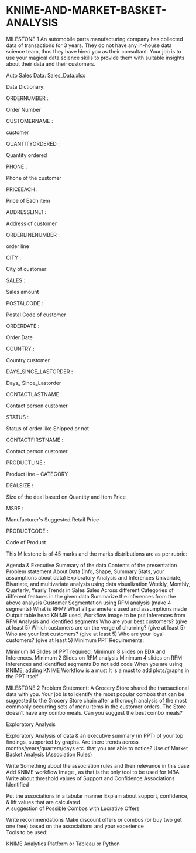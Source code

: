 # KNIME-AND-MARKET-BASKET-ANALYSIS
MILESTONE 1 
An automobile parts manufacturing company has collected data of transactions for 3 years. They do not have any in-house data science team, thus they have hired you as their consultant. Your job is to use your magical data science skills to provide them with suitable insights about their data and their customers.

Auto Sales Data: Sales_Data.xlsx

Data Dictionary:

ORDERNUMBER :

Order Number

CUSTOMERNAME :

customer

QUANTITYORDERED :

Quantity ordered

PHONE :

Phone of the customer

PRICEEACH :

Price of Each item

ADDRESSLINE1 :

Address of customer

ORDERLINENUMBER :

order line

CITY :

City of customer

SALES :

Sales amount

POSTALCODE :

Postal Code of customer

ORDERDATE :

Order Date

COUNTRY :

Country customer

DAYS_SINCE_LASTORDER :

Days_ Since_Lastorder

CONTACTLASTNAME :

Contact person customer

STATUS :

Status of order like Shipped or not

CONTACTFIRSTNAME :

Contact person customer

PRODUCTLINE :

Product line – CATEGORY

DEALSIZE :

Size of the deal based on Quantity and Item Price

MSRP :

Manufacturer's Suggested Retail Price

PRODUCTCODE :

Code of Product

This Milestone is of 45 marks and the marks distributions are as per rubric:

Agenda & Executive Summary of the data
Contents of the presentation
Problem statement
About Data (Info, Shape, Summary Stats, your assumptions about data)
Exploratory Analysis and Inferences
Univariate, Bivariate, and multivariate analysis using data visualization
Weekly, Monthly, Quarterly, Yearly Trends in Sales
Sales Across different Categories of different features in the given data
Summarize the inferences from the above analysis
Customer Segmentation using RFM analysis (make 4 segments)
What is RFM?
What all parameters used and assumptions made
Output table head 
KNIME used, Workflow image to be put
Inferences from RFM Analysis and identified segments
Who are your best customers? (give at least 5)
Which customers are on the verge of churning? (give at least 5)
Who are your lost customers? (give at least 5)
Who are your loyal customers? (give at least 5)
Minimum PPT Requirements:

Minimum 14 Slides of PPT required:
Minimum 8 slides on EDA and Inferences.
Minimum 2 Slides on RFM analysis
Minimum 4 slides on RFM inferences and identified segments
Do not add code
When you are using KNIME, adding KNIME Workflow is a must
It is a must to add plots/graphs in the PPT itself

MILESTONE 2
Problem Statement:
A Grocery Store shared the transactional data with you. Your job is to identify the most popular combos that can be suggested to the Grocery Store chain after a thorough analysis of the most commonly occurring sets of menu items in the customer orders. The Store doesn’t have any combo meals. Can you suggest the best combo meals?

Exploratory Analysis

Exploratory Analysis of data & an executive summary (in PPT) of your top findings, supported by graphs.
Are there trends across months/years/quarters/days etc. that you are able to notice?
Use of Market Basket Analysis (Association Rules)

Write Something about the association rules and their relevance in this case
Add KNIME workflow Image , as that is the only tool to be used for MBA.
Write about threshold values of Support and Confidence
Associations Identified 

Put the associations in a tabular manner
Explain about support, confidence, & lift values that are calculated                                 
A suggestion of Possible Combos with Lucrative Offers

Write recommendations
Make discount offers or combos (or buy two get one free) based on the associations and your experience          
Tools to be used:

KNIME Analytics Platform or
Tableau or
Python
